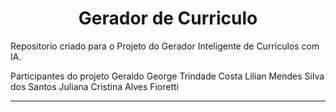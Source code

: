 <h1 align="center">Gerador de Curriculo</h1>
Repositorio criado para o Projeto do Gerador Inteligente de Currículos com IA.

Participantes do projeto
Geraldo George Trindade Costa 
Lilian Mendes Silva dos Santos 
Juliana Cristina Alves Fioretti

____________________________________________________________________________________________


